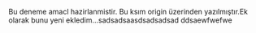 Bu deneme amacl hazirlanmistir. Bu ksım origin üzerinden yazılmıştır.Ek olarak bunu yeni ekledim...sadsadsaasdsadsadsad
ddsaewfwefwe